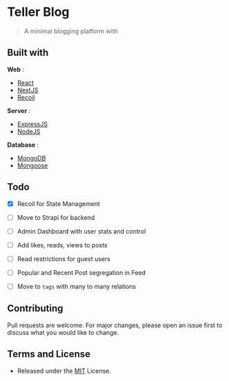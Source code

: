 # Teller Blog

> A minimal blogging platform with 


## Built with

**Web** :

- [React](https://www.reactjs.org)
- [NextJS](https://nextjs.org/)
- [Recoil](https://recoiljs.org/)

**Server** :

- [ExpressJS](https://expressjs.com)
- [NodeJS](https://nodejs.org)

**Database** :

- [MongoDB](https://www.mongodb.com)
- [Mongoose](https://mongoosejs.com/)

## Todo

- [X]  Recoil for State Management
- [ ]  Move to Strapi for backend
- [ ]  Admin Dashboard with user stats and control
- [ ]  Add likes, reads, views to posts
- [ ]  Read restrictions for guest users
- [ ]  Popular and Recent Post segregation in Feed
- [ ]  Move to `tags` with many to many relations 



## Contributing

Pull requests are welcome. For major changes, please open an issue first to discuss what you would like to change.

## Terms and License

- Released under the [MIT](https://choosealicense.com/licenses/mit/) License.

